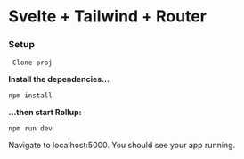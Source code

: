 # Svelte + Tailwind + Router

### Setup
` Clone proj`

**Install the dependencies...**
```
npm install
```


**...then start Rollup:**
```
npm run dev
``` 


Navigate to localhost:5000. You should see your app running.
